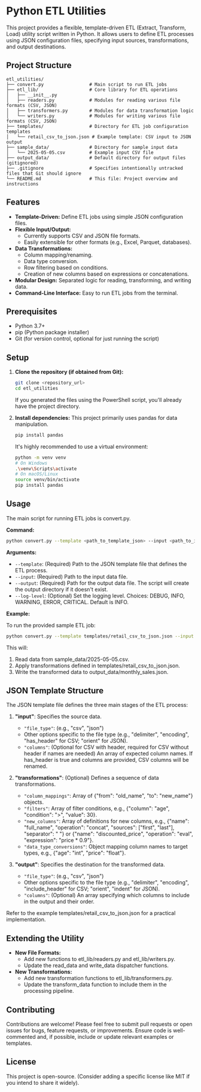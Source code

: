 # Python ETL Utilities

This project provides a flexible, template-driven ETL (Extract, Transform, Load) utility script written in Python. It allows users to define ETL processes using JSON configuration files, specifying input sources, transformations, and output destinations.

## Project Structure

```
etl_utilities/
├── convert.py                 # Main script to run ETL jobs
├── etl_lib/                   # Core library for ETL operations
│   ├── __init__.py
│   ├── readers.py             # Modules for reading various file formats (CSV, JSON)
│   ├── transformers.py        # Modules for data transformation logic
│   └── writers.py             # Modules for writing various file formats (CSV, JSON)
├── templates/                 # Directory for ETL job configuration templates
│   └── retail_csv_to_json.json # Example template: CSV input to JSON output
├── sample_data/               # Directory for sample input data
│   └── 2025-05-05.csv         # Example input CSV file
├── output_data/               # Default directory for output files (gitignored)
├── .gitignore                 # Specifies intentionally untracked files that Git should ignore
└── README.md                  # This file: Project overview and instructions
```

## Features

* **Template-Driven:** Define ETL jobs using simple JSON configuration files.
* **Flexible Input/Output:**
    * Currently supports CSV and JSON file formats.
    * Easily extensible for other formats (e.g., Excel, Parquet, databases).
* **Data Transformations:**
    * Column mapping/renaming.
    * Data type conversion.
    * Row filtering based on conditions.
    * Creation of new columns based on expressions or concatenations.
* **Modular Design:** Separated logic for reading, transforming, and writing data.
* **Command-Line Interface:** Easy to run ETL jobs from the terminal.

## Prerequisites

* Python 3.7+
* pip (Python package installer)
* Git (for version control, optional for just running the script)

## Setup

1. **Clone the repository (if obtained from Git):**
   ```bash
   git clone <repository_url>
   cd etl_utilities
   ```
   If you generated the files using the PowerShell script, you'll already have the project directory.

2. **Install dependencies:**
   This project primarily uses pandas for data manipulation.
   ```bash
   pip install pandas
   ```
   It's highly recommended to use a virtual environment:
   ```bash
   python -m venv venv
   # On Windows
   .\venv\Scripts\activate
   # On macOS/Linux
   source venv/bin/activate
   pip install pandas
   ```

## Usage

The main script for running ETL jobs is convert.py.

**Command:**

```bash
python convert.py --template <path_to_template_json> --input <path_to_input_file> --output <path_for_output_file> [--log-level <LEVEL>]
```

**Arguments:**

* `--template`: (Required) Path to the JSON template file that defines the ETL process.
* `--input`: (Required) Path to the input data file.
* `--output`: (Required) Path for the output data file. The script will create the output directory if it doesn't exist.
* `--log-level`: (Optional) Set the logging level. Choices: DEBUG, INFO, WARNING, ERROR, CRITICAL. Default is INFO.

**Example:**

To run the provided sample ETL job:

```bash
python convert.py --template templates/retail_csv_to_json.json --input sample_data/2025-05-05.csv --output output_data/monthly_sales.json
```

This will:
1. Read data from sample_data/2025-05-05.csv.
2. Apply transformations defined in templates/retail_csv_to_json.json.
3. Write the transformed data to output_data/monthly_sales.json.

## JSON Template Structure

The JSON template file defines the three main stages of the ETL process:

1. **"input"**: Specifies the source data.
   * `"file_type"`: (e.g., "csv", "json")
   * Other options specific to the file type (e.g., "delimiter", "encoding", "has_header" for CSV; "orient" for JSON).
   * `"columns"`: (Optional for CSV with header, required for CSV without header if names are needed) An array of expected column names. If has_header is true and columns are provided, CSV columns will be renamed.

2. **"transformations"**: (Optional) Defines a sequence of data transformations.
   * `"column_mappings"`: Array of {"from": "old_name", "to": "new_name"} objects.
   * `"filters"`: Array of filter conditions, e.g., {"column": "age", "condition": ">", "value": 30}.
   * `"new_columns"`: Array of definitions for new columns, e.g., {"name": "full_name", "operation": "concat", "sources": ["first", "last"], "separator": " "} or {"name": "discounted_price", "operation": "eval", "expression": "price * 0.9"}.
   * `"data_type_conversions"`: Object mapping column names to target types, e.g., {"age": "int", "price": "float"}.

3. **"output"**: Specifies the destination for the transformed data.
   * `"file_type"`: (e.g., "csv", "json")
   * Other options specific to the file type (e.g., "delimiter", "encoding", "include_header" for CSV; "orient", "indent" for JSON).
   * `"columns"`: (Optional) An array specifying which columns to include in the output and their order.

Refer to the example templates/retail_csv_to_json.json for a practical implementation.

## Extending the Utility

* **New File Formats:**
    * Add new functions to etl_lib/readers.py and etl_lib/writers.py.
    * Update the read_data and write_data dispatcher functions.
* **New Transformations:**
    * Add new transformation functions to etl_lib/transformers.py.
    * Update the transform_data function to include them in the processing pipeline.

## Contributing

Contributions are welcome! Please feel free to submit pull requests or open issues for bugs, feature requests, or improvements.
Ensure code is well-commented and, if possible, include or update relevant examples or templates.

## License

This project is open-source. (Consider adding a specific license like MIT if you intend to share it widely).
